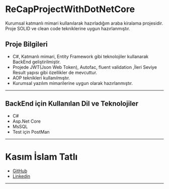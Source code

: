 # ReCapProjectWithDotNetCore
Kurumsal katmanlı mimari kullanılarak hazırladığım araba kiralama projesidir. Proje SOLID ve clean code tekniklerine uygun hazırlanmıştır. 

## Proje Bilgileri
* C#, Katmanlı mimari, Entity Framework gibi teknolojiler kullanarak BackEnd geliştirilmiştir.
* Projede JWT(Json Web Token), Autofac, fluent validation ,İleri Seviye Result yapısı gibi özellikler de mevcuttur.
* AOP teknikleri kullanılmıştır.
* Kurumsal yazılım mimarilerine uygun olarak hazırlanmıştır.
***
## BackEnd için Kullanılan Dil ve Teknolojiler
* C#
* Asp.Net Core
* MsSQL
* Test için PostMan
***


# Kasım İslam Tatlı
- [GitHub](https://github.com/kasimtt)
- [Linkedin](www.linkedin.com/in/kasım-islam-tatlı-512019190)
***
